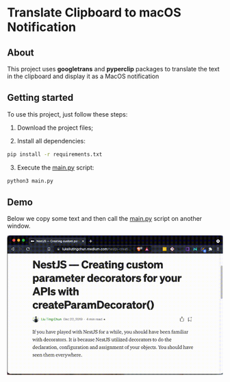 # Translate Clipboard to macOS Notification

## About

This project uses **googletrans** and **pyperclip** packages to translate the text in the clipboard and display it as a MacOS notification

## Getting started

To use this project, just follow these steps:

1. Download the project files;

2. Install all dependencies:

```bash
pip install -r requirements.txt
```

3. Execute the [main.py](main.py) script:

```bash
python3 main.py
```

## Demo

Below we copy some text and then call the [main.py](main.py) script on another window.

![demo](assets/demo.gif)
